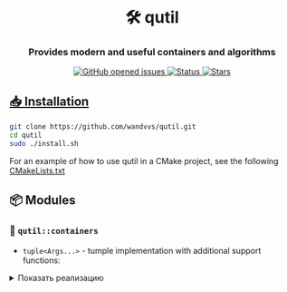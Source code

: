 <h1 align="center">🛠️ qutil</h1>
<h3 align="center">Provides modern and useful containers and algorithms</h3>

<p align="center">
     <a href="https://github.com/wandvvs/qutil/issues">
     <img src="https://img.shields.io/github/issues/wandvvs/qutil"
          alt="GitHub opened issues">
     <img src="https://img.shields.io/badge/status-in_development-red"
          alt="Status">
     <img src="https://img.shields.io/github/stars/wandvvs/qutil?color=lime"
          alt="Stars">
</p>

 ## **📥 Installation**
```bash
git clone https://github.com/wandvvs/qutil.git
cd qutil
sudo ./install.sh
```
For an example of how to use qutil in a CMake project, see the following [CMakeLists.txt](https://github.com/wandvvs/qutil/blob/master/examples/tuple/CMakeLists.txt)

## **📦 Modules**

### 🧰 `qutil::containers`
- `tuple<Args...>` - tumple implementation with additional support functions:
<details> <summary>Показать реализацию</summary>
```cpp
template <class Tuple, class F>
constexpr auto for_each(Tuple &&tuple, F &&f) -> decltype(auto);

template <class Tuple, class F>
constexpr auto transform(Tuple &&tuple, F &&f) -> decltype(auto);

template <class Tuple, class Predicate>
constexpr auto find_if(Tuple &&tuple, Predicate predicate) -> decltype(auto);

template <class Tuple, typename Predicate>
constexpr auto all_of(Tuple &&tuple, Predicate predicate) -> bool;

template <class Tuple, typename Predicate>
constexpr auto none_of(Tuple &&tuple, Predicate predicate) -> bool;

template <class Tuple, typename Predicate>
constexpr auto any_of(Tuple &&tuple, Predicate predicate) -> bool;
```

</details>

### 📁 `qutil::io`
- `dump(Args...)` - pretty print function for a values and iterable types like a Python `print` to the stream (`std::cout`) by default.
- `read(source)` - read from file to `std::string`.

Check out [examples](https://github.com/wandvvs/qutil/tree/master/examples) of all the qutil features.
